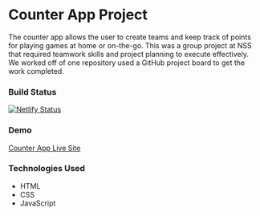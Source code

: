 # Counter App Project

The counter app allows the user to create teams and keep track of points for playing games at home or on-the-go. This was a group project at NSS that required teamwork skills and project planning to execute effectively. We worked off of one repository used a GitHub project board to get the work completed.

### Build Status

[![Netlify Status](https://api.netlify.com/api/v1/badges/0b609c15-5037-49fc-b733-043e2c14cf78/deploy-status)](https://app.netlify.com/sites/counter-app-kaitvan/deploys)

### Demo

[Counter App Live Site](counter-app-kaitvan.netlify.app)

### Technologies Used

* HTML
* CSS
* JavaScript
